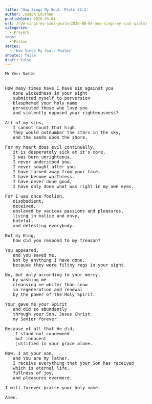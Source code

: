 ```yaml
---
title: 'Now Sings My Soul: Psalm 32:1'
author: Joseph Louthan
publishDate: 2020-08-04
url: /now-sings-my-soul-psalm/2020-08-04-now-sings-my-soul-psalm/
categories:
  - Prayers
tags:
  - Psalms
series:
  - 'Now Sings My Soul: Psalms'
showtoc: false
draft: false
---
```

<pre>
<div style="font-variant: small-caps;">My Only Savior</div>
&nbsp;
How many times have I have sin against you
   done wickedness in your sight
   submitted myself to perversion
   blasphemed your holy name
   persecuted those who love you
   and violently opposed your righteousness?
   
All of my sins,
   I cannot count that high.
   They would outnumber the stars in the sky,
   and the sands upon the shore.
   
For my heart does evil continually,
   it is desperately sick at it's core.
   I was born unrighteous.
   I never understood you.
   I never sought after you.
   I have turned away from your face,
   I have become worthless.
   I have never done good,
   I have only done what was right in my own eyes.
   
For I was once foolish, 
   disobedient, 
   deceived, 
   enslaved by various passions and pleasures, 
   living in malice and envy, 
   hateful, 
   and detesting everybody.
   
But my King,
   how did you respond to my treason?
   
You appeared,
   and you saved me.
   Not by anything I have done,
   because they were filthy rags in your sight.

No, but only according to your mercy,
   by washing me
   cleansing me whiter than snow
   in regeneration and renewal
   by the power of the Holy Spirit.
   
Your gave me your Spirit
   and did so abundantly
   through your Son, Jesus Christ
   my Savior forever.
   
Because of all that He did,
    I stand not condemned
    but innocent
    justified in your grace alone.
    
Now, I am your son,
   and You are my Father.
   I receive everything that your Son has received
   which is eternal life,
   fullness of joy,
   and pleasures evermore.
   
I will forever praise your holy name.

Amen.
</pre>